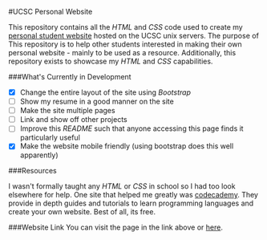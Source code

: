 #UCSC Personal Website

This repository contains all the _HTML_ and _CSS_ code used to create my
[personal student website](http://people.ucsc.edu/~dgaguirr/) hosted on the UCSC
unix servers. The purpose of This repository is to help other students
interested in making their own personal website - mainly to be used as a
resource. Additionally, this repository exists to showcase my _HTML_ and _CSS_
capabilities.

###What's Currently in Development
- [x] Change the entire layout of the site using _Bootstrap_
- [ ] Show my resume in a good manner on the site
- [ ] Make the site multiple pages
- [ ] Link and show off other projects
- [ ] Improve this _README_ such that anyone accessing this page finds it
particularly useful
- [x] Make the website mobile friendly (using bootstrap does this well 
  apparently)

###Resources

I wasn't formally taught any _HTML_ or _CSS_ in school so I had too look
elsewhere for help. One site that helped me greatly was
[codecademy](https://www.codecademy.com/). They provide in depth guides and
tutorials to learn programming languages and create your own website. Best of
all, its free.

###Website Link
You can visit the page in the link above or
[here](http://people.ucsc.edu/~dgaguirr/).
